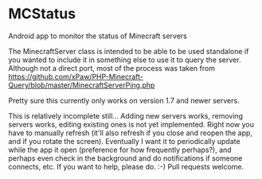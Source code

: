 MCStatus
========

Android app to monitor the status of Minecraft servers

The MinecraftServer class is intended to be able to be used standalone if you wanted to include it in something else to use it to query the server.  Although not a direct port, most of the process was taken from https://github.com/xPaw/PHP-Minecraft-Query/blob/master/MinecraftServerPing.php

Pretty sure this currently only works on version 1.7 and newer servers.

This is relatively incomplete still...
Adding new servers works, removing servers works, editing existing ones is not yet implemented.
Right now you have to manually refresh (it'll also refresh if you close and reopen the app, and if you rotate the screen).  Eventually I want it to periodically update while the app it open (preference for how frequently perhaps?), and perhaps even check in the background and do notifications if someone connects, etc.
If you want to help, please do. :-)  Pull requests welcome.

